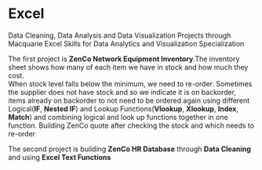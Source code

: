 # Excel
Data Cleaning, Data Analysis and Data Visualization Projects through Macquarie Excel Skills for Data Analytics and Visualization Specialization

The first project is **ZenCo Network Equipment Inventory**.The inventory sheet shows how many of each item we have in stock and how much they cost.				
When stock level falls below the minimum, we need to re-order. Sometimes the supplier does not have stock and so we indicate it is on backorder, items already on backorder to not need to be ordered again using different Logical(**IF**, **Nested IF**) and Lookup Functions(**Vlookup**, **Xlookup**, **Index**, **Match**) and combining logical and look up functions together in one function.
Building ZenCo quote after checking the stock and which needs to re-order

The second project is building **ZenCo HR Database** through **Data Cleaning** and using **Excel Text Functions**
